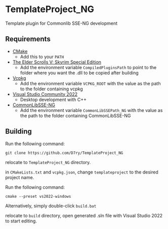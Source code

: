 # TemplateProject_NG
Template plugin for Commonlib SSE-NG development

## Requirements
* [CMake](https://cmake.org/)
	* Add this to your `PATH`
* [The Elder Scrolls V: Skyrim Special Edition](https://store.steampowered.com/app/489830)
	* Add the environment variable `CompiledPluginsPath` to point to the folder where you want the .dll to be copied after building
* [Vcpkg](https://github.com/microsoft/vcpkg)
	* Add the environment variable `VCPKG_ROOT` with the value as the path to the folder containing vcpkg
* [Visual Studio Community 2022](https://visualstudio.microsoft.com/)
	* Desktop development with C++
* [CommonLibSSE-NG](https://github.com/CharmedBaryon/CommonLibSSE-NG/tree/v3.4.0)
	* Add the environment variable `CommonLibSSEPath_NG` with the value as the path to the folder containing CommonLibSSE-NG
  
## Building

Run the following command:

`git clone https://github.com/D7ry/TemplateProject_NG`

relocate to `TemplateProject_NG` directory.

in `CMakeLists.txt` and `vcpkg.json`, change `templateproject` to the desired project name.

Run the following command:

```
cmake --preset vs2022-windows
```
Alternatively, simply double-click ``build.bat``


relocate to `build` directory, open generated .sln file with Visual Studio 2022 to start editing.
